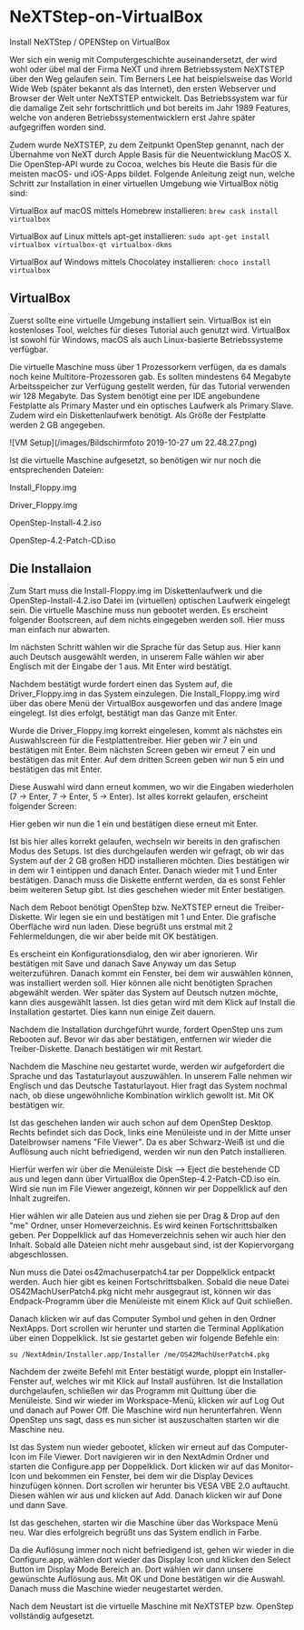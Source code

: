 # NeXTStep-on-VirtualBox
Install NeXTStep / OPENStep on VirtualBox

Wer sich ein wenig mit Computergeschichte auseinandersetzt, der wird wohl oder übel mal der Firma NeXT und ihrem Betriebssystem NeXTSTEP über den Weg gelaufen sein. Tim Berners Lee hat beispielsweise das World Wide Web (später bekannt als das Internet), den ersten Webserver und Browser der Welt unter NeXTSTEP entwickelt. Das Betriebssystem war für die damalige Zeit sehr fortschrittlich und bot bereits im Jahr 1989 Features, welche von anderen Betriebssystementwicklern erst Jahre später aufgegriffen worden sind.

Zudem wurde NeXTSTEP, zu dem Zeitpunkt OpenStep genannt, nach der Übernahme von NeXT durch Apple Basis für die Neuentwicklung MacOS X. Die OpenStep-API wurde zu Cocoa, welches bis Heute die Basis für  die meisten macOS- und iOS-Apps bildet. Folgende Anleitung zeigt nun, welche Schritt zur Installation in einer virtuellen Umgebung wie VirtualBox nötig sind:

VirtualBox auf macOS mittels Homebrew installieren:
`brew cask install virtualbox`

VirtualBox auf Linux mittels apt-get installieren:
`sudo apt-get install virtualbox virtualbox-qt virtualbox-dkms`

VirtualBox auf Windows mittels Chocolatey installieren:
`choco install virtualbox`


## VirtualBox

Zuerst sollte eine virtuelle Umgebung installiert sein. VirtualBox ist ein kostenloses Tool, welches für dieses Tutorial auch genutzt wird. VirtualBox ist sowohl für Windows, macOS als auch Linux-basierte Betriebssysteme verfügbar.

Die virtuelle Maschine muss über 1 Prozessorkern verfügen, da es damals noch keine Multitore-Prozessoren gab. Es sollten mindestens 64 Megabyte Arbeitsspeicher zur Verfügung gestellt werden, für das Tutorial verwenden wir 128 Megabyte. Das System benötigt eine per IDE angebundene Festplatte als Primary Master und ein optisches Laufwerk als Primary Slave. Zudem wird ein Diskettenlaufwerk benötigt. Als Größe der Festplatte werden 2 GB angegeben.


![VM Setup](/images/Bildschirmfoto 2019-10-27 um 22.48.27.png)

Ist die virtuelle Maschine aufgesetzt, so benötigen wir nur noch die entsprechenden Dateien:

Install_Floppy.img

Driver_Floppy.img

OpenStep-Install-4.2.iso

OpenStep-4.2-Patch-CD.iso

## Die Installaion

Zum Start muss die Install-Floppy.img im Diskettenlaufwerk und die OpenStep-Install-4.2.iso Datei im (virtuellen) optischen Laufwerk eingelegt sein. Die virtuelle Maschine muss nun gebootet werden. Es erscheint folgender Bootscreen, auf dem nichts eingegeben werden soll. Hier muss man einfach nur abwarten. 

Im nächsten Schritt wählen wir die Sprache für das Setup aus. Hier kann auch Deutsch ausgewählt werden, in unserem Falle wählen wir aber Englisch mit der Eingabe der 1 aus. Mit Enter wird bestätigt.

Nachdem bestätigt wurde fordert einen das System auf, die Driver_Floppy.img in das System einzulegen. Die Install_Floppy.img wird über das obere Menü der VirtualBox ausgeworfen und das andere Image eingelegt. Ist dies erfolgt, bestätigt man das Ganze mit Enter.

Wurde die Driver_Floppy.img korrekt eingelesen, kommt als nächstes ein Auswahlscreen für die Festplattentreiber. Hier geben wir 7 ein und bestätigen mit Enter. Beim nächsten Screen geben wir erneut 7 ein und bestätigen das mit Enter. Auf dem dritten Screen geben wir nun 5 ein und bestätigen das mit Enter. 

Diese Auswahl wird dann erneut kommen, wo wir die Eingaben wiederholen (7 -> Enter, 7 -> Enter, 5 -> Enter). Ist alles korrekt gelaufen, erscheint folgender Screen:

Hier geben wir nun die 1 ein und bestätigen diese erneut mit Enter. 

Ist bis hier alles korrekt gelaufen, wechseln wir bereits in den grafischen Modus des Setups. Ist dies durchgelaufen werden wir gefragt, ob wir das System auf der 2 GB großen HDD installieren möchten. Dies bestätigen wir in dem wir 1 eintippen und danach Enter. Danach wieder mit 1 und Enter bestätigen. Danach muss die Diskette entfernt werden, da es sonst Fehler beim weiteren Setup gibt. Ist dies geschehen wieder mit Enter bestätigen. 

Nach dem Reboot benötigt OpenStep bzw. NeXTSTEP erneut die Treiber-Diskette. Wir legen sie ein und bestätigen mit 1 und Enter. Die grafische Oberfläche wird nun laden. Diese begrüßt uns erstmal mit 2 Fehlermeldungen, die wir aber beide mit OK bestätigen. 

Es erscheint ein Konfigurationsdialog, den wir aber ignorieren. Wir bestätigen mit Save und danach Save Anyway um das Setup weiterzuführen. Danach kommt ein Fenster, bei dem wir auswählen können, was installiert werden soll. Hier können alle nicht benötigten Sprachen abgewählt werden. Wer später das System auf Deutsch nutzen möchte, kann dies ausgewählt lassen. Ist dies getan wird mit dem Klick auf Install die Installation gestartet. Dies kann nun einige Zeit dauern.

Nachdem die Installation durchgeführt wurde, fordert OpenStep uns zum Rebooten auf. Bevor wir das aber bestätigen, entfernen wir wieder die Treiber-Diskette. Danach bestätigen wir mit Restart. 

Nachdem die Maschine neu gestartet wurde, werden wir aufgefordert die Sprache und das Tastaturlayout auszuwählen. In unserem Falle nehmen wir Englisch und das Deutsche Tastaturlayout. Hier fragt das System nochmal nach, ob diese ungewöhnliche Kombination wirklich gewollt ist. Mit OK bestätigen wir.

Ist das geschehen landen wir auch schon auf dem OpenStep Desktop. Rechts befindet sich das Dock, links eine Menüleiste und in der Mitte unser Dateibrowser namens "File Viewer". Da es aber Schwarz-Weiß ist und die Auflösung auch nicht befriedigend, werden wir nun den Patch installieren. 

Hierfür werfen wir über die Menüleiste Disk --> Eject die bestehende CD aus und legen dann über VirtualBox die OpenStep-4.2-Patch-CD.iso ein. Wird sie nun im File Viewer angezeigt, können wir per Doppelklick auf den Inhalt zugreifen. 

Hier wählen wir alle Dateien aus und ziehen sie per Drag & Drop auf den "me" Ordner, unser Homeverzeichnis. Es wird keinen Fortschrittsbalken geben. Per Doppelklick auf das Homeverzeichnis sehen wir auch hier den Inhalt. Sobald alle Dateien nicht mehr ausgebaut sind, ist der Kopiervorgang abgeschlossen. 

Nun muss die Datei os42machuserpatch4.tar per Doppelklick entpackt werden. Auch hier gibt es keinen Fortschrittsbalken. Sobald die neue Datei OS42MachUserPatch4.pkg nicht mehr ausgegraut ist, können wir das Endpack-Programm über die Menüleiste mit einem Klick auf Quit schließen. 

Danach klicken wir auf das Computer Symbol und gehen in den Ordner NextApps. Dort scrollen wir herunter und starten die Terminal Applikation über einen Doppelklick. Ist sie gestartet geben wir folgende Befehle ein:

`su /NextAdmin/Installer.app/Installer /me/OS42MachUserPatch4.pkg`

Nachdem der zweite Befehl mit Enter bestätigt wurde, ploppt ein Installer-Fenster auf, welches wir mit Klick auf Install ausführen. Ist die Installation durchgelaufen, schließen wir das Programm mit Quittung über die Menüleiste. Sind wir wieder im Workspace-Menü, klicken wir auf Log Out und danach auf Power Off. Die Maschine wird nun herunterfahren. Wenn OpenStep uns sagt, dass es nun sicher ist auszuschalten starten wir die Maschine neu. 

Ist das System nun wieder gebootet, klicken wir erneut auf das Computer-Icon im File Viewer. Dort navigieren wir in den NextAdmin Ordner und starten die Configure.app per Doppelklick. Dort klicken wir auf das Monitor-Icon und bekommen ein Fenster, bei dem wir die Display Devices hinzufügen können. Dort scrollen wir herunter bis VESA VBE 2.0 auftaucht. Diesen wählen wir aus und klicken auf Add. Danach klicken wir auf Done und dann Save. 

Ist das geschehen, starten wir die Maschine über das Workspace Menü neu. War dies erfolgreich begrüßt uns das System endlich in Farbe.

Da die Auflösung immer noch nicht befriedigend ist, gehen wir wieder in die Configure.app, wählen dort wieder das Display Icon und klicken den Select Button im Display Mode Bereich an. Dort wählen wir dann unsere gewünschte Auflösung aus. Mit OK und Done bestätigen wir die Auswahl. Danach muss die Maschine wieder neugestartet werden.

Nach dem Neustart ist die virtuelle Maschine mit NeXTSTEP bzw. OpenStep vollständig aufgesetzt. 
